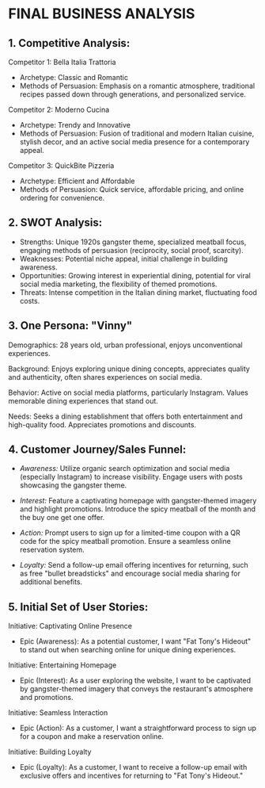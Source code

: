 # FINAL BUSINESS ANALYSIS

## 1. Competitive Analysis:

Competitor 1: Bella Italia Trattoria
   - Archetype: Classic and Romantic
   - Methods of Persuasion: Emphasis on a romantic atmosphere, traditional recipes passed down through generations, and personalized service.

Competitor 2: Moderno Cucina
   - Archetype: Trendy and Innovative
   - Methods of Persuasion: Fusion of traditional and modern Italian cuisine, stylish decor, and an active social media presence for a contemporary appeal.

Competitor 3: QuickBite Pizzeria
   - Archetype: Efficient and Affordable
   - Methods of Persuasion: Quick service, affordable pricing, and online ordering for convenience.

## 2. SWOT Analysis:
- Strengths: Unique 1920s gangster theme, specialized meatball focus, engaging methods of persuasion (reciprocity, social proof, scarcity).
- Weaknesses: Potential niche appeal, initial challenge in building awareness.
- Opportunities: Growing interest in experiential dining, potential for viral social media marketing, the flexibility of themed promotions.
- Threats: Intense competition in the Italian dining market, fluctuating food costs.

## 3. One Persona: "Vinny"

Demographics: 28 years old, urban professional, enjoys unconventional experiences.

Background: Enjoys exploring unique dining concepts, appreciates quality and authenticity, often shares experiences on social media.

Behavior: Active on social media platforms, particularly Instagram. Values memorable dining experiences that stand out.

Needs: Seeks a dining establishment that offers both entertainment and high-quality food. Appreciates promotions and discounts.

## 4. Customer Journey/Sales Funnel:

- *Awareness:* Utilize organic search optimization and social media (especially Instagram) to increase visibility. Engage users with posts showcasing the gangster theme.
  

- *Interest:* Feature a captivating homepage with gangster-themed imagery and highlight promotions. Introduce the spicy meatball of the month and the buy one get one offer.

- *Action:* Prompt users to sign up for a limited-time coupon with a QR code for the spicy meatball promotion. Ensure a seamless online reservation system.

- *Loyalty:* Send a follow-up email offering incentives for returning, such as free "bullet breadsticks" and encourage social media sharing for additional benefits.

## 5. Initial Set of User Stories:

Initiative: Captivating Online Presence
   - Epic (Awareness): As a potential customer, I want "Fat Tony's Hideout" to stand out when searching online for unique dining experiences.

Initiative: Entertaining Homepage
   - Epic (Interest): As a user exploring the website, I want to be captivated by gangster-themed imagery that conveys the restaurant's atmosphere and promotions.

Initiative: Seamless Interaction
   - Epic (Action): As a customer, I want a straightforward process to sign up for a coupon and make a reservation online.


Initiative: Building Loyalty
   - Epic (Loyalty): As a customer, I want to receive a follow-up email with exclusive offers and incentives for returning to "Fat Tony's Hideout."
